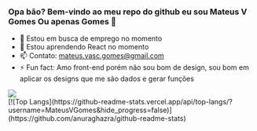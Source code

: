 ### Opa bão? Bem-vindo ao meu repo do github eu sou Mateus V Gomes Ou apenas Gomes 👋


- 🔭 Estou em busca de emprego no momento
- 🌱 Estou aprendendo React no momento
- 📫 Contato: mateus.vasc.gomes@gmail.com
- ⚡ Fun fact: Amo front-end porém não sou bom de design, sou bom em aplicar os designs que me são dados e gerar funções

<div>

<img src="https://github-readme-stats.vercel.app/api?username=MateusVGomes&show_icons=true&theme=dracula"/>
<div>
[![Top Langs](https://github-readme-stats.vercel.app/api/top-langs/?username=MateusVGomes&hide_progress=false)](https://github.com/anuraghazra/github-readme-stats)
</div>
